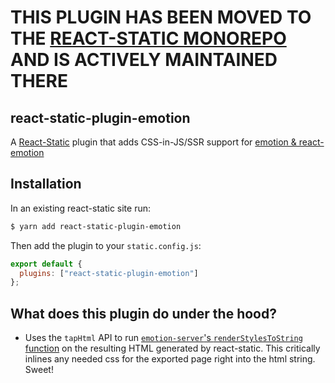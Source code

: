 # THIS PLUGIN HAS BEEN MOVED TO THE [REACT-STATIC MONOREPO](https://github.com/nozzle/react-static) AND IS ACTIVELY MAINTAINED THERE

## react-static-plugin-emotion

A [React-Static](https://react-static.js.org) plugin that adds CSS-in-JS/SSR support for [emotion &amp; react-emotion](https://github.com/emotion-js/emotion)

## Installation

In an existing react-static site run:

```bash
$ yarn add react-static-plugin-emotion
```

Then add the plugin to your `static.config.js`:

```javascript
export default {
  plugins: ["react-static-plugin-emotion"]
};
```

## What does this plugin do under the hood?

- Uses the `tapHtml` API to run [`emotion-server`'s `renderStylesToString` function](https://emotion.sh/docs/ssr) on the resulting HTML generated by react-static. This critically inlines any needed css for the exported page right into the html string. Sweet!
